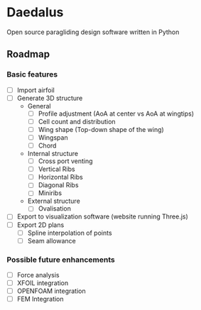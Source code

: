 # Daedalus
Open source paragliding design software written in Python

## Roadmap
### Basic features
- [ ] Import airfoil
- [ ] Generate 3D structure
    - General
        - [ ] Profile adjustment (AoA at center vs AoA at wingtips)
        - [ ] Cell count and distribution
        - [ ] Wing shape (Top-down shape of the wing)
        - [ ] Wingspan
        - [ ] Chord
    - Internal structure
        - [ ] Cross port venting
        - [ ] Vertical Ribs
        - [ ] Horizontal Ribs
        - [ ] Diagonal Ribs
        - [ ] Miniribs
    - External structure
        - [ ] Ovalisation
- [ ] Export to visualization software (website running Three.js)
- [ ] Export 2D plans
    - [ ] Spline interpolation of points
    - [ ] Seam allowance

### Possible future enhancements
- [ ] Force analysis
- [ ] XFOIL integration
- [ ] OPENFOAM integration
- [ ] FEM Integration
